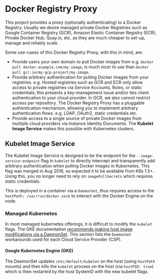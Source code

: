 # Docker Registry Proxy

This project provides a proxy (optionally authenticating) to a Docker Registry. Usually we desire managed private Docker Registries such as Google Container Registry (GCR), Amazon Elastic Container Registry (ECR), Private Docker Hub, Quay.io, etc. as they are much cheaper to set-up, manage and reliably scale.

Some use-cases of this Docker Registry Proxy, with this in mind, are:

 - Provide users your own domain to pull Docker images from e.g. `docker pull docker.example.com/my-image`, is much nicer to use than `docker pull gcr.io/my-gcp-project/my-image`.
 - Provide arbitrary authentication for pulling Docker images from your registries. e.g. Hosted registries such as GCR and ECR only allow access to private registries via Service Accounts, Roles, or static credentials; this presents a key-management issue and/or ties client authentication to your cloud provider. In GCR, we also cannot restrict access per repository. The Docker Registry Proxy has a pluggable authentication mechanism, allowing you to implement arbitrary authentication flows. e.g. LDAP, OAuth2, static credentials etc.
- Provide access to a single source of private Docker images from multiple cloud providers via Instance Identity Documents. The **Kubelet Image Service** makes this possible with Kubernetes clusters.


## Kubelet Image Service

The Kubelet Image Service is designed to be the endpoint for the `--image-service-endpoint` flag in `kubelet` to directly intercept and transparently add arbitrary authentication when pulling Docker images in Kubernetes. This flag was merged in Aug 2016, so expected it to be available from K8s 1.5+. Using this, you no longer need to rely on `imagePullSecrets` which requires static credentials.

This is deployed in a container via a `DaemonSet`, thus requires access to the `hostPath: /var/run/docker.sock` to interact with the Docker Engine on the node.

### Managed Kubernetes
In most managed kubernetes offerings, it is difficult to modify the `kubelet` flags. The GKE documentation [recommends making host image modifications via a DaemonSet](https://cloud.google.com/kubernetes-engine/docs/concepts/node-images#modifications). This section lists the `DaemonSet` workarounds used for each Cloud Service Provider (CSP).

#### Google Kubernetes Engine (GKE)
The DaemonSet updates `/etc/default/kubelet` on the host (using `hostPath` mounts) and then kills the `kubelet` process on the host (via `hostPID: true`) which is then restarted by the host SystemD with the new kubelet flags.
